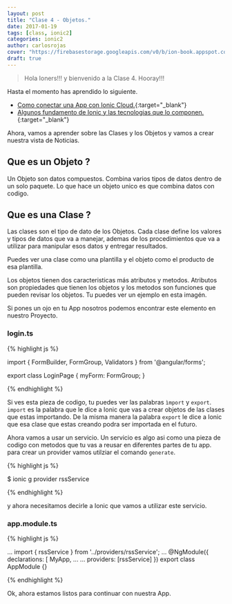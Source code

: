 ```yaml
---
layout: post
title: "Clase 4 - Objetos."
date: 2017-01-19
tags: [class, ionic2]
categories: ionic2
author: carlosrojas
cover: "https://firebasestorage.googleapis.com/v0/b/ion-book.appspot.com/o/posts%2Fclase4%2Fphoto.png?alt=media&token=fa8b622a-ae10-4e33-a34a-238ab162de8a"
draft: true
---
```

> Hola Ioners!!! y bienvenido a la Clase 4. Hooray!!!

<amp-img width="1024" height="512" layout="responsive" src="https://firebasestorage.googleapis.com/v0/b/ion-book.appspot.com/o/posts%2Fclase4%2Fphoto.png?alt=media&token=fa8b622a-ae10-4e33-a34a-238ab162de8a"></amp-img> 

Hasta el momento has aprendido lo siguiente.

* [Como conectar una App con Ionic Cloud.](/blog/ionic2/clase-3-user-auth/){:target="_blank"}
* [Algunos fundamento de Ionic y las tecnologias que lo componen.](/blog/ionic2/clase-2-feed/){:target="_blank"}

Ahora, vamos a aprender sobre las Clases y los Objetos y vamos a crear nuestra vista de Noticias.

## Que es un Objeto ?

Un Objeto son datos compuestos. Combina varios tipos de datos dentro de un solo paquete. Lo que hace un objeto unico es que combina datos con codigo. 

## Que es una Clase ?

Las clases son el tipo de dato de los Objetos. Cada clase define los valores y tipos de datos que va a manejar, ademas de los procedimientos que va a utilizar para manipular esos datos y entregar resultados.

Puedes ver una clase como una plantilla y el objeto como el producto de esa plantilla.

<amp-img width="560" height="245" layout="responsive"  src="https://firebasestorage.googleapis.com/v0/b/startupers-9cbb6.appspot.com/o/Posts%2Fobject.png?alt=media&token=1b29e488-c458-4e8e-bb87-442a1054b60f" alt=""></amp-img> 

Los objetos tienen dos caracteristicas más atributos y metodos. Atributos son propiedades que tienen los objetos y los metodos son funciones que pueden revisar los objetos. Tu puedes ver un ejemplo en esta imagén.

<amp-img width="245" height="245"  layout="responsive" src="https://firebasestorage.googleapis.com/v0/b/startupers-9cbb6.appspot.com/o/Posts%2FCPT-OOP-objects_and_classes_-_attmeth.svg.png?alt=media&token=d9774d2b-d8a8-4ffa-b788-9ced6212340d" alt=""></amp-img>

Si pones un ojo en tu App nosotros podemos encontrar este elemento en nuestro Proyecto.

### login.ts

{% highlight js %}

import { FormBuilder, FormGroup, Validators } from '@angular/forms';

export class LoginPage {
   myForm: FormGroup;
}

{% endhighlight %}

Si ves esta pieza de codigo, tu puedes ver las palabras ````ìmport```` y ````export````. ````import```` es la palabra que le dice a Ionic que vas a
crear objetos de las clases que estas importando. De la misma manera la palabra ````export```` le dice a Ionic que esa clase que estas creando  podra ser 
importada en el futuro.

Ahora vamos a usar un servicio. Un servicio es algo asi como una pieza de codigo con metodos que tu vas a reusar en diferentes partes de tu app.
para crear un provider vamos utilziar el comando ````generate````.

{% highlight js %}

$ ionic g provider rssService

{% endhighlight %}

y ahora necesitamos decirle a Ionic que vamos a utilizar este servicio.

### app.module.ts

{% highlight js %}

...
import { rssService } from '../providers/rssService';
...
@NgModule({
  declarations: [
    MyApp,
...
...
  providers: [rssService]
})
export class AppModule {}

{% endhighlight %}

Ok, ahora estamos listos para continuar con nuestra App.



